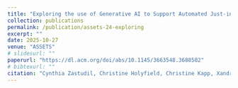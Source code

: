 ```yaml
---
title: "Exploring the use of Generative AI to Support Automated Just-in-Time Programming for Visual Scene Displays"
collection: publications
permalink: /publication/assets-24-exploring
excerpt: ""
date: 2025-10-27
venue: "ASSETS"
# slidesurl: ""
paperurl: "https://dl.acm.org/doi/abs/10.1145/3663548.3688502"
# bibtexurl: ""
citation: "Cynthia Zastudil, Christine Holyfield, Christine Kapp, Xandria Crosland, Elizabeth R. Lorah, Tara Zimmerman, and Stephen MacNeil. 2024. Exploring the use of Generative AI to Support Automated Just-in-Time Programming for Visual Scene Displays. <i>In Proceedings of the 26th International ACM SIGACCESS Conference on Computers and Accessibility (ASSETS '24)</i>. Association for Computing Machinery, New York, NY, USA, Article 95, 1–6."
---
```

